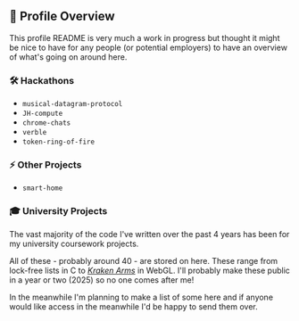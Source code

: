 ## 🔗 Profile Overview

This profile README is very much a work in progress but thought it might be nice to have for any people (or potential employers) to have an overview of what's going on around here.

### 🛠 Hackathons

- `musical-datagram-protocol`
- `JH-compute`
- `chrome-chats`
- `verble`
- `token-ring-of-fire`

### ⚡ Other Projects

- `smart-home`

### 🎓 University Projects

The vast majority of the code I've written over the past 4 years has been for my university coursework projects.

All of these - probably around 40 - are stored on here. These range from lock-free lists in C to [_Kraken Arms_](https://btrooke.github.io/CS4102-practicals/partFour.html) in WebGL. I'll probably make these public in a year or two (2025) so no one comes after me!

In the meanwhile I'm planning to make a list of some here and if anyone would like access in the meanwhile I'd be happy to send them over.
